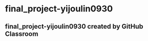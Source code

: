 # final_project-yijoulin0930
final_project-yijoulin0930 created by GitHub Classroom
-------------------------------------------------------------
